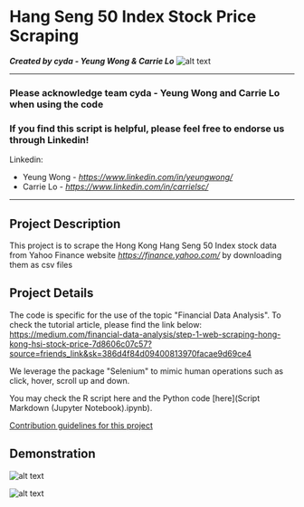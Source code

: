 # Hang Seng 50 Index Stock Price Scraping
*<b>Created by cyda - Yeung Wong & Carrie Lo</b>*
![alt text](https://2.bp.blogspot.com/-JDCofS2Pvic/WxQCv_XstyI/AAAAAAAAABM/rWHKnG4ItnMULgmO_tWAuGTNL6kAexJlACK4BGAYYCw/s1000/tight%2Bbanner.png)

---------------------------------------------------------------------------------------------
### Please acknowledge <b>team cyda - Yeung Wong and Carrie Lo</b> when using the code

### If you find this script is helpful, please feel free to endorse us through Linkedin!
Linkedin:

* Yeung Wong - *https://www.linkedin.com/in/yeungwong/*
* Carrie Lo - *https://www.linkedin.com/in/carrielsc/*
---------------------------------------------------------------------------------------------
## Project Description
This project is to scrape the Hong Kong Hang Seng 50 Index stock data from Yahoo Finance website *https://finance.yahoo.com/* by downloading them as csv files

## Project Details
The code is specific for the use of the topic "Financial Data Analysis".
To check the tutorial article, please find the link below:
https://medium.com/financial-data-analysis/step-1-web-scraping-hong-kong-hsi-stock-price-7d8606c07c57?source=friends_link&sk=386d4f84d09400813970facae9d69ce4

We leverage the package "Selenium" to mimic human operations such as click, hover, scroll up and down.

You may check the R script here and the Python code [here](Script Markdown (Jupyter Notebook).ipynb).


[Contribution guidelines for this project](docs/CONTRIBUTING.md)


## Demonstration
![alt text](https://miro.medium.com/max/1400/1*ylgrDDCbMOpg1Uk8VabvAw.gif)

![alt text](https://miro.medium.com/max/2000/1*kvBUrz4tgRxQQVZV2oCz4Q.jpeg)
